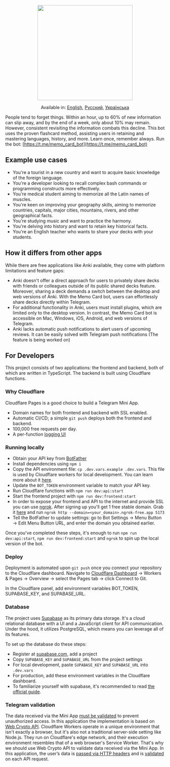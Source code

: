 <p align="center">
  <img height="300" src="https://github.com/kubk/memo-card/assets/22447849/86b74163-b684-4e98-8b66-296766164601"/>
</p>

<p align="center">
  Available in: <a href="./README.md">English</a>, <a href="./README.ru.md">Русский</a>, <a href="./README.ua.md">Українська</a>
</p>

People tend to forget things. Within an hour, up to 60% of new information can slip away, and by the end of a week, only about 10% may remain. However, consistent revisiting the information combats this decline. This bot uses the proven flashcard method, assisting users in retaining and mastering languages, history, and more. Learn once, remember always. Run the bot: [https://t.me/memo_card_bot](https://t.me/memo_card_bot)

## Example use cases
- You're a tourist in a new country and want to acquire basic knowledge of the foreign language. 
- You're a developer looking to recall complex bash commands or programming constructs more effectively.
- You're medical student aiming to memorize all the Latin names of muscles.
- You're keen on improving your geography skills, aiming to memorize countries, capitals, major cities, mountains, rivers, and other geographical facts.
- You're studying music and want to practice the harmony.
- You're delving into history and want to retain key historical facts.
- You're an English teacher who wants to share your decks with your students.

## How it differs from other apps

While there are free applications like Anki available, they come with platform limitations and feature gaps:
- Anki doesn't offer a direct approach for users to privately share decks with friends or colleagues outside of its public shared decks feature. Moreover, sharing a deck demands a switch between the desktop and web versions of Anki. With the Memo Card bot, users can effortlessly share decks directly within Telegram.
- For additional functionality in Anki, users must install plugins, which are limited only to the desktop version. In contrast, the Memo Card bot is accessible on Mac, Windows, iOS, Android, and web versions of Telegram.
- Anki lacks automatic push notifications to alert users of upcoming reviews. It can be easily solved with Telegram push notifications (The feature is being worked on)

## For Developers

This project consists of two applications: the frontend and backend, both of which are written in TypeScript. The backend is built using Cloudflare functions.

### Why Cloudflare

Cloudflare Pages is a good choice to build a Telegram Mini App.
- Domain names for both frontend and backend with SSL enabled.
- Automatic CI/CD; a simple `git push` deploys both the frontend and backend.
- 100,000 free requests per day.
- A per-function [logging UI](https://developers.cloudflare.com/pages/platform/functions/debugging-and-logging/)

### Running locally
- Obtain your API key from [BotFather](https://core.telegram.org/bots/tutorial)
- Install dependencies using `npm i`
- Copy the API environment file: `cp .dev.vars.example .dev.vars`. This file is used by Cloudflare workers for local development. You can learn more about it [here](https://developers.cloudflare.com/workers/configuration/environment-variables/).
- Update the `BOT_TOKEN` environment variable to match your API key.
- Run Cloudflare functions with `npm run dev:api:start`
- Start the frontend project with `npm run dev:frontend:start`
- In order to expose your frontend and API to the internet and provide SSL you can use [ngrok](https://ngrok.com). After signing up you'll get 1 free stable domain. Grab it [here](https://dashboard.ngrok.com/cloud-edge/domains) and run `ngrok http --domain=<your_domain>.ngrok-free.app 5173`   
- Tell the BotFather to update settings: go to Bot Settings -> Menu Button -> Edit Menu Button URL, and enter the domain you obtained earlier.

Once you've completed these steps, it's enough to run `npm run dev:api:start`, `npm run dev:frontend:start` and `ngrok` to spin up the local version of the bot.

### Deploy
Deployment is automated upon `git push` once you connect your repository to the Cloudflare dashboard. Navigate to [Cloudflare Dashboard](https://dash.cloudflare.com/) -> Workers & Pages -> Overview -> select the Pages tab -> click Connect to Git.

In the Cloudflare panel, add environment variables BOT_TOKEN, SUPABASE_KEY, and SUPABASE_URL.

### Database
The project uses [Supabase](https://supabase.com/) as its primary data storage. It's a cloud relational database with a UI and a JavaScript client for API communication. Under the hood, it utilizes PostgreSQL, which means you can leverage all of its features.

To set up the database do these steps:

- Register at [supabase.com](https://supabase.com/dashboard/projects), add a project
- Copy `SUPABASE_KEY` and `SUPABASE_URL` from the project settings
- For local development, paste `SUPABASE_KEY` and `SUPABASE_URL` into `.dev.vars`
- For production, add these environment variables in the Cloudflare dashboard.
- To familiarize yourself with supabase, it's recommended to read [the official guide](https://supabase.com/docs/guides/database/overview).

### Telegram validation

The data received via the Mini App [must be validated](https://core.telegram.org/bots/webapps#testing-mini-apps) to prevent unauthorized access.
In this application the implementation is based on [Web Crypto API](https://developers.cloudflare.com/workers/runtime-apis/web-crypto/). Cloudflare Workers operate in a unique environment that isn't exactly a browser, but it's also not a traditional server-side setting like Node.js. They run on Cloudflare's edge network, and their execution environment resembles that of a web browser's Service Worker. That's why we should use Web Crypto API to validate data received via the Mini App. In this application, the user’s data is [passed via HTTP headers](https://github.com/kubk/memo-card/blob/main/src/lib/request/request.ts#L17) and is [validated](https://github.com/kubk/memo-card/blob/main/functions/lib/telegram/validate-telegram-request.ts#L26) on each API request.
